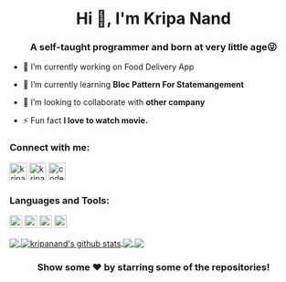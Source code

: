 <h1 align="center">Hi 👋, I'm Kripa Nand</h1>
<h3 align="center">A self-taught programmer and born at very little age😜</h3>

- 🔭 I’m currently working on Food Delivery App

- 🌱 I’m currently learning **Bloc Pattern For Statemangement**

- 👯 I’m looking to collaborate with **other company**

- ⚡ Fun fact **I love to watch movie.**

### Connect with me:
<a href="https://twitter.com/kripana97242749" target="blank"><img src="https://cdn.jsdelivr.net/npm/simple-icons@3.0.1/icons/twitter.svg" alt="kripanand" height="30" width="30" /></a>
<a href="https://in.linkedin.com/in/kripanandkumarsah" target="blank"><img src="https://cdn.jsdelivr.net/npm/simple-icons@3.0.1/icons/linkedin.svg" alt="kripanand" height="30" width="30" /></a>
<a href="https://www.youtube.com/channel/UCwZTx2OnYhKwiUcIpli35YA" target="blank"><img src="https://cdn.jsdelivr.net/npm/simple-icons@3.0.1/icons/youtube.svg" alt="codepreps" height="30" width="30" /></a>
### Languages and Tools:
<p align="left"><img src="https://www.vectorlogo.zone/logos/dartlang/dartlang-icon.svg" alt="dart" width="22" height="22"/> <img src="https://www.vectorlogo.zone/logos/firebase/firebase-icon.svg" alt="firebase" width="22" height="22"/> <img src="https://www.vectorlogo.zone/logos/flutterio/flutterio-icon.svg" alt="flutter" width="22" height="22"/> <img src="https://www.vectorlogo.zone/logos/git-scm/git-scm-icon.svg" alt="git" width="22" height="22"/></p>
<a href="https://github.com/erkripa">
  <img align="center" src="https://github-readme-stats.vercel.app/api/top-langs/?username=erkripa&theme=light&hide_langs_below=1" />
</a>
<a href="https://github.com/erkripa">
 <img align="center" src="https://github-readme-stats.vercel.app/api?username=erkripa&show_icons=true&theme=light&line_height=27" alt="kripanand's github stats"/>
</a>
<a href="https://github.com/erkripa/SharedPreferencesInFlutter">
  <img align="center" src="https://github-readme-stats.vercel.app/api/pin/?username=erkripa&repo=SharedPreferencesInFlutter&theme=light" />

</a>
<a href="https://github.com/erkripa/DailyNotesAppFlutter">
 <img align="center" src="https://github-readme-stats.vercel.app/api/pin/?username=erkripa&repo=DailyNotesAppFlutter&theme=light" />
</a>

<div align="center">

### Show some ❤️ by starring some of the repositories!
</div>
